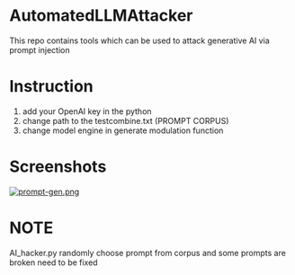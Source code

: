 # AutomatedLLMAttacker
This repo contains tools which can be used to attack generative AI via prompt injection

# Instruction
1. add your OpenAI key in the python
2. change path to the testcombine.txt (PROMPT CORPUS)
3. change model engine in generate modulation function

# Screenshots
[![prompt-gen.png](https://i.postimg.cc/pr3pdLQy/prompt-gen.png)](https://postimg.cc/XBcVH3z0)

# NOTE
AI_hacker.py randomly choose prompt from corpus and some prompts are broken need to be fixed

